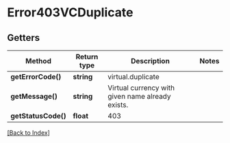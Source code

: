 # Error403VCDuplicate

## Getters

Method | Return type | Description | Notes
------------ | ------------- | ------------- | -------------
**getErrorCode()** | **string** | virtual.duplicate |
**getMessage()** | **string** | Virtual currency with given name already exists. |
**getStatusCode()** | **float** | 403 |

[[Back to Index]](../index.md)
